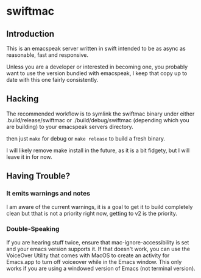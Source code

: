 # swiftmac

## Introduction 

This is an emacspeak server written in swift intended to be as async as 
reasonable, fast and responsive.

Unless you are a developer or interested in becoming one, you probably 
want to use the version bundled with emacspeak, I keep that copy up to 
date with this one fairly consistently. 

## Hacking

The recommended workflow is to symlink the swiftmac binary under either
.build/release/swiftmac or ./build/debug/swiftmac (depending which you are building) to your emacspeak servers directory. 

then just ```make``` for debug or ```make release``` to build a fresh binary.

I will likely remove make install in the future, as it is a bit fidgety, but I 
will leave it in for now. 

## Having Trouble?

### It emits warnings and notes

I am aware of the current warnings, it is a goal to get it to build completely 
clean but tthat is not a priority right now, getting to v2 is the priority.

### Double-Speaking

If you are hearing stuff twice, ensure that mac-ignore-accessibility is set 
and your emacs version supports it. If that doesn't work, you can use the 
VoiceOver Utility that comes with MacOS to create an activity for Emacs.app 
to turn off voiceover while in the Emacs window.  This only works if you are
using a windowed version of Emacs (not terminal version). 
